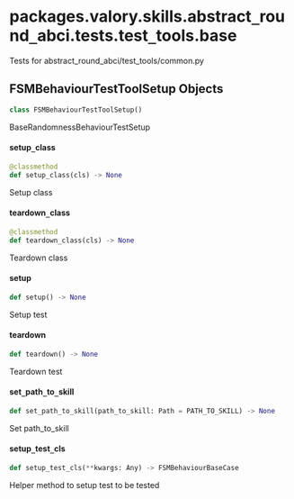<a id="packages.valory.skills.abstract_round_abci.tests.test_tools.base"></a>

# packages.valory.skills.abstract`_`round`_`abci.tests.test`_`tools.base

Tests for abstract_round_abci/test_tools/common.py

<a id="packages.valory.skills.abstract_round_abci.tests.test_tools.base.FSMBehaviourTestToolSetup"></a>

## FSMBehaviourTestToolSetup Objects

```python
class FSMBehaviourTestToolSetup()
```

BaseRandomnessBehaviourTestSetup

<a id="packages.valory.skills.abstract_round_abci.tests.test_tools.base.FSMBehaviourTestToolSetup.setup_class"></a>

#### setup`_`class

```python
@classmethod
def setup_class(cls) -> None
```

Setup class

<a id="packages.valory.skills.abstract_round_abci.tests.test_tools.base.FSMBehaviourTestToolSetup.teardown_class"></a>

#### teardown`_`class

```python
@classmethod
def teardown_class(cls) -> None
```

Teardown class

<a id="packages.valory.skills.abstract_round_abci.tests.test_tools.base.FSMBehaviourTestToolSetup.setup"></a>

#### setup

```python
def setup() -> None
```

Setup test

<a id="packages.valory.skills.abstract_round_abci.tests.test_tools.base.FSMBehaviourTestToolSetup.teardown"></a>

#### teardown

```python
def teardown() -> None
```

Teardown test

<a id="packages.valory.skills.abstract_round_abci.tests.test_tools.base.FSMBehaviourTestToolSetup.set_path_to_skill"></a>

#### set`_`path`_`to`_`skill

```python
def set_path_to_skill(path_to_skill: Path = PATH_TO_SKILL) -> None
```

Set path_to_skill

<a id="packages.valory.skills.abstract_round_abci.tests.test_tools.base.FSMBehaviourTestToolSetup.setup_test_cls"></a>

#### setup`_`test`_`cls

```python
def setup_test_cls(**kwargs: Any) -> FSMBehaviourBaseCase
```

Helper method to setup test to be tested

